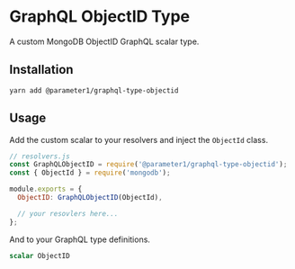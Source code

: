 # GraphQL ObjectID Type
A custom MongoDB ObjectID GraphQL scalar type.

## Installation
```
yarn add @parameter1/graphql-type-objectid
```

## Usage
Add the custom scalar to your resolvers and inject the `ObjectId` class.

```js
// resolvers.js
const GraphQLObjectID = require('@parameter1/graphql-type-objectid');
const { ObjectId } = require('mongodb');

module.exports = {
  ObjectID: GraphQLObjectID(ObjectId),

  // your resovlers here...
};
```

And to your GraphQL type definitions.
```graphql
scalar ObjectID
```
